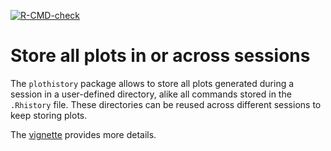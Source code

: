 [![R-CMD-check](https://github.com/lgatto/plothistory/actions/workflows/R-CMD-check.yaml/badge.svg)](https://github.com/lgatto/plothistory/actions/workflows/R-CMD-check.yaml)

# Store all plots in or across sessions

The `plothistory` package allows to store all plots generated during a
session in a user-defined directory, alike all commands stored in the
`.Rhistory` file. These directories can be reused across different
sessions to keep storing plots.

The [vignette](https://lgatto.github.io/plothistory/articles/plothistory.html) provides more details.
